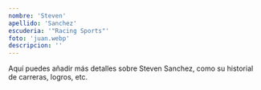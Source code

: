 ```yaml
---
nombre: 'Steven'
apellido: 'Sanchez'
escuderia: '"Racing Sports"'
foto: 'juan.webp'
descripcion: ''
---
```


Aquí puedes añadir más detalles sobre Steven Sanchez, como su historial de carreras, logros, etc.
